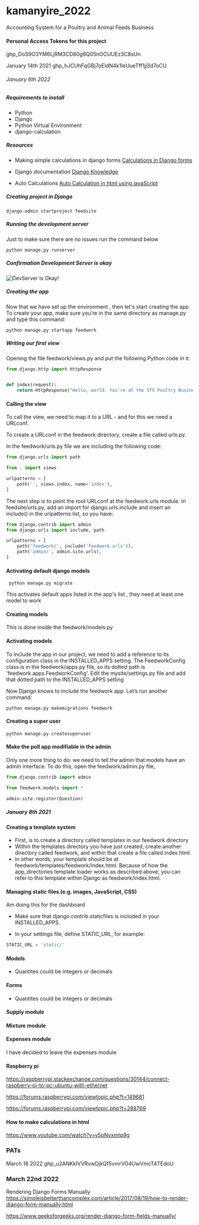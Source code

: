 # kamanyire_2022
Accounting System for a Poultry and Animal Feeds Business

#### Personal Access Tokens for this project
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

January 14th 2021
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
###### January 6th 2022

##### Requirements to install
- Python
- Django
- Python Virtual Environment
- django-calculation

##### Resources
- Making simple calculations in django forms [Calculations in Django forms](https://github.com/blasferna/django-calculation)

- Django documentation [Django Knowledge](https://www.djangoproject.com/)

- Auto Calculations [Auto Calculation in html using javaScript](https://www.youtube.com/watch?v=1UAORTlaqLg&t=269s)

##### Creating project in Django
```shell
django-admin startproject feedsite
```
##### Running the development server
Just to make sure there are no issues run the command below
```shell
python manage.py runserver
```

##### Confirmation Development Server is okay
![DevServer is Okay!](/home/jay/code/kamanyire_2022/docs/devserver.png "DevelopmentServerOkay")

##### Creating the app
Now that we have set up the environment , then let's start creating the app
To create your app, make sure you’re in the same directory as manage.py and type this command:
```shell
python manage.py startapp feedwork
```
##### Writing our first view 
Opening the file feedwork/views.py and put the following Python code in it:
```python
from django.http import HttpResponse


def index(request):
    return HttpResponse("Hello, world. You're at the STS Poultry Business ")
```

#### Calling the view
To call the view, we need to map it to a URL - and for this we need a URLconf.

To create a URLconf in the feedwork directory, create a file called urls.py. 

In the feedwork/urls.py file we are including the following code:

```python
from django.urls import path

from . import views

urlpatterns = [
    path('', views.index, name='index'),
]
```

The next step is to point the root URLconf at the feedwork.urls module. In feedsite/urls.py, add an import for django.urls.include and insert an include() in the urlpatterns list, so you have:
```python
from django.contrib import admin
from django.urls import include, path

urlpatterns = [
    path('feedwork/', include('feedwork.urls')),
    path('admin/', admin.site.urls),
]
```
#### Activating default django models
```shell
 python manage.py migrate
```
This activates default apps listed in the app's list , they need at least one model to work

#### Creating models
This is done inside the feedwork/models.py

#### Activating models
To include the app in our project, we need to add a reference to its configuration class in the INSTALLED_APPS setting. The FeedworkConfig class is in the feedwork/apps.py file, so its dotted path is 'feedwork.apps.FeedworkConfig'. Edit the mysite/settings.py file and add that dotted path to the INSTALLED_APPS setting

Now Django knows to include the feedwork app. Let’s run another command:
```shell
python manage.py makemigrations feedwork
```

#### Creating a super user
```shell
python manage.py createsuperuser
```

#### Make the poll app modifiable in the admin
Only one more thing to do: we need to tell the admin that models have an admin interface. To do this, open the feedwork/admin.py file,
```python
from django.contrib import admin

from feedwork.models import *

admin.site.register(Question)
```
##### January 8th 2021

#### Creating a template system
- First, is to create a directory called templates in our feedwork directory
- Within the templates directory you have just created, create another directory called feedwork, and within that create a file called index.html. 
- In other words, your template should be at feedwork/templates/feedwork/index.html. Because of how the app_directories template loader works as described above, you can refer to this template within Django as feedwork/index.html.

#### Managing static files (e.g. images, JavaScript, CSS)
Am doing this for the dashboard 

- Make sure that django.contrib.staticfiles is included in your INSTALLED_APPS.

- In your settings file, define STATIC_URL, for example:

```python
STATIC_URL = 'static/'
```

#### Models
- Quantites could be integers or decimals

#### Forms
- Quantites could be integers or decimals

#### Supply module

#### Mixture module

#### Expenses module
I have decided to leave the expenses module

#### Raspberry pi
https://raspberrypi.stackexchange.com/questions/30144/connect-raspberry-pi-to-pc-ubuntu-with-ethernet

https://forums.raspberrypi.com/viewtopic.php?t=149681


https://forums.raspberrypi.com/viewtopic.php?t=288769

#### How to make calculations in html
https://www.youtube.com/watch?v=v5pNyxmtp9g

### PATs
March 16 2022
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

### March 22nd 2022
Rendering Django Forms Manually
https://simpleisbetterthancomplex.com/article/2017/08/19/how-to-render-django-form-manually.html

https://www.geeksforgeeks.org/render-django-form-fields-manually/